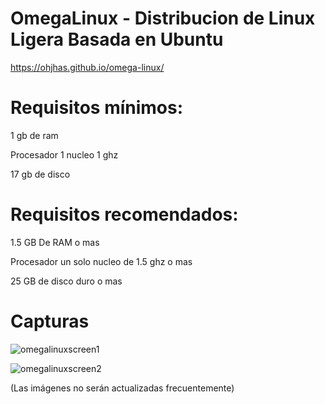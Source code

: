 # OmegaLinux - Distribucion de Linux Ligera Basada en Ubuntu
https://ohjhas.github.io/omega-linux/

# Requisitos mínimos:
1 gb de ram

Procesador 1 nucleo 1 ghz

17 gb de disco


# Requisitos recomendados:
1.5 GB De RAM o mas

Procesador un solo nucleo de 1.5 ghz o mas

25 GB de disco duro o mas


# Capturas


![omegalinuxscreen1](https://github.com/ohjhas/omega-linux/assets/145921712/72427b94-4f80-4fcd-ae80-54440d0a8aea)


![omegalinuxscreen2](https://github.com/ohjhas/omega-linux/assets/145921712/854122d2-e0f7-41e7-b466-d500609d0896)



(Las imágenes no serán actualizadas frecuentemente)
